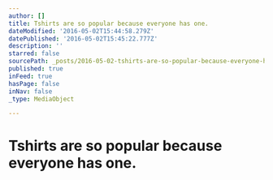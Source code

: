 ```yaml
---
author: []
title: Tshirts are so popular because everyone has one.
dateModified: '2016-05-02T15:44:58.279Z'
datePublished: '2016-05-02T15:45:22.777Z'
description: ''
starred: false
sourcePath: _posts/2016-05-02-tshirts-are-so-popular-because-everyone-has-one.md
published: true
inFeed: true
hasPage: false
inNav: false
_type: MediaObject

---
```

# Tshirts are so popular because everyone has one.
